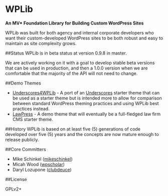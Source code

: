 # WPLib
**An MV\* Foundation Library for Building Custom WordPress Sites**

WPLib was built for both agency and internal corporate developers who want their custom-developed WordPress sites to be both robust and easy to maintain as site complexity grows. 

##Status
WPLib is in beta status at version 0.9.8 in master.

We are actively working on it with a goal to develop stable beta versions that can be used in production, and then a 1.0.0 version when we are comfortable that the majority of the API will not need to change.

##Demo Themes
- [Underscores4WPLib](https://github.com/wplib/underscores4wplib) - A port of an [Underscores](http://underscores.me) starter theme that can be used as a starter theme but is intended more to allow for comparison between standard WordPress theming practices and using WPLib best practices instead.
- [LawPress](https://github.com/wplib/lawpress) - A demo theme that will eventually be a full-fledged law firm CMS starter theme.

##History
WPLib is based on at least five (5) generations of code developed over five (5) years and the concepts are now mature enough to release publicly.

##Core Committers

- Mike Schinkel ([mikeschinkel](https://github.com/mikeschinkel))
- Micah Wood ([wpscholar](https://github.com/wpscholar))
- Daryl Lozupone ([clubdeuce](https://github.com/clubdeuce))

##License 

GPLv2+
